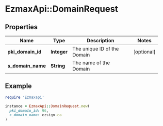 # EzmaxApi::DomainRequest

## Properties

| Name | Type | Description | Notes |
| ---- | ---- | ----------- | ----- |
| **pki_domain_id** | **Integer** | The unique ID of the Domain | [optional] |
| **s_domain_name** | **String** | The name of the Domain |  |

## Example

```ruby
require 'Ezmaxapi'

instance = EzmaxApi::DomainRequest.new(
  pki_domain_id: 96,
  s_domain_name: ezsign.ca
)
```

